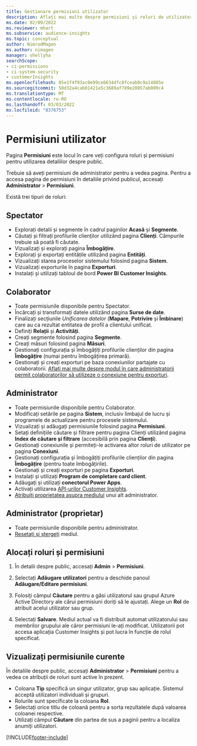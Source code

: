 ```yaml
---
title: Gestionare permisiuni utilizator
description: Aflați mai multe despre permisiuni și roluri de utilizator.
ms.date: 02/09/2022
ms.reviewer: mhart
ms.subservice: audience-insights
ms.topic: conceptual
author: NimrodMagen
ms.author: nimagen
manager: shellyha
searchScope:
- ci-permissions
- ci-system-security
- customerInsights
ms.openlocfilehash: 85e1f4f93ac0e99ce6634dfc8fceab0c9a14885e
ms.sourcegitcommit: 50d32a4cab01421a5c3689af789e20857ab009c4
ms.translationtype: MT
ms.contentlocale: ro-RO
ms.lasthandoff: 03/03/2022
ms.locfileid: "8376753"
---
```

# <a name="user-permissions"></a>Permisiuni utilizator

Pagina **Permisiuni** este locul în care veți configura roluri și permisiuni pentru utilizarea detaliilor despre public.

Trebuie să aveți permisiuni de administrator pentru a vedea pagina. Pentru a accesa pagina de permisiuni în detaliile privind publicul, accesați **Administrator** > **Permisiuni**.

Există trei tipuri de roluri:

## <a name="viewer"></a>Spectator

- Explorați detalii și segmente în cadrul paginilor **Acasă** și **Segmente**.
- Căutați și filtrați profilurile clienților utilizând pagina **Clienți**. Câmpurile trebuie să poată fi căutate.
- Vizualizați și explorați pagina **Îmbogățire**.
- Explorați și exportați entitățile utilizând pagina **Entități**.
- Vizualizați starea proceselor sistemului folosind pagina **Sistem**.
- Vizualizați exporturile în pagina **Exporturi**.
- Instalați și utilizați tabloul de bord **Power BI Customer Insights**.

## <a name="contributor"></a>Colaborator

- Toate permisiunile disponibile pentru Spectator.
- Încărcați și transformați datele utilizând pagina **Surse de date**.
- Finalizați secțiunile *Unificarea datelor* (**Mapare**, **Potrivire** și **Îmbinare**) care au ca rezultat entitatea de profil a clientului unificat.
- Definiți **Relații** și **Activități**.
- Creați segmente folosind pagina **Segmente**.
- Creați măsuri folosind pagina **Măsuri**.
- Gestionați configurația și îmbogățiți profilurile clienților din pagina **Îmbogățire** (numai pentru îmbogățirea primară).
- Gestionați și creați exporturi pe baza conexiunilor partajate cu colaboratorii. [Aflați mai multe despre modul în care administratorii permit colaboratorilor să utilizeze o conexiune pentru exporturi](connections.md#allow-contributors-to-use-a-connection-for-exports).

## <a name="admin"></a>Administrator

- Toate permisiunile disponibile pentru Colaborator.
- Modificați setările pe pagina **Sistem**, inclusiv limbajul de lucru și programele de actualizare pentru procesele sistemului.
- Vizualizați și adăugați permisiunile folosind pagina **Permisiuni**.
- Setați definițiile căutare și filtrare pentru pagina Clienți utilizând pagina **Index de căutare și filtrare** (accesibilă prin pagina **Clienți**).
- Gestionați conexiunile și permiteți-le activarea altor roluri de utilizator pe pagina **Conexiuni**.
- Gestionați configurația și îmbogățiți profilurile clienților din pagina **Îmbogățire** (pentru toate îmbogățirile).
- Gestionați și creați exporturi pe pagina **Exporturi**.
- Instalați și utilizați **Program de completare card client**.
- Adăugați și utilizați **conectorul Power Apps**.
- Activați utilizarea [API-urilor Customer Insights](apis.md).
- [Atribuiți proprietatea asupra mediului](manage-environments.md#change-the-owner-of-an-environment) unui alt administrator.

## <a name="admin-owner"></a>Administrator (proprietar)

- Toate permisiunile disponibile pentru administrator.
- [Resetați și ștergeți](manage-environments.md#reset-an-existing-environment) mediul.

## <a name="assign-roles-and-permissions"></a>Alocați roluri și permisiuni

1. În detalii despre public, accesați **Admin** > **Permisiuni**.

1. Selectați **Adăugare utilizatori** pentru a deschide panoul **Adăugare/Editare permisiuni**.

1. Folosiți câmpul **Căutare** pentru a găsi utilizatorul sau grupul Azure Active Directory ale cărui permisiuni doriți să le ajustați. Alege un **Rol** de atribuit acelui utilizator sau grup.

1. Selectați **Salvare**. Mediul actual va fi distribuit automat utilizatorului sau membrilor grupului ale căror permisiuni le-ați modificat. Utilizatorii pot accesa aplicația Customer Insights și pot lucra în funcție de rolul specificat.

## <a name="view-current-permissions"></a>Vizualizați permisiunile curente

În detaliile despre public, accesați **Administrator** > **Permisiuni** pentru a vedea ce atribuții de roluri sunt active în prezent.

- Coloana **Tip** specifică un singur utilizator, grup sau aplicație. Sistemul acceptă utilizatori individuali și grupuri.
- Rolurile sunt specificate la coloana **Rol**.
- Selectați orice titlu de coloană pentru a sorta rezultatele după valoarea coloanei respective.
- Utilizați câmpul **Căutare** din partea de sus a paginii pentru a localiza anumiți utilizatori.


[!INCLUDE[footer-include](../includes/footer-banner.md)]
